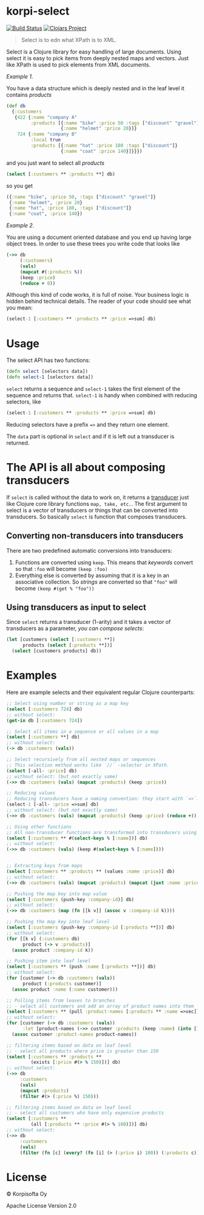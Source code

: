 # korpi-select
[![Build Status](https://travis-ci.com/korpisofta/korpi-select.svg?branch=master)](https://travis-ci.com/korpisofta/korpi-select)
[![Clojars Project](https://img.shields.io/clojars/v/org.clojars.korpisofta/korpi-select.svg)](https://clojars.org/org.clojars.korpisofta/korpi-select)
> Select is to edn what XPath is to XML.

Select is a Clojure library for easy handling of large documents.
Using select it is easy to pick items from deeply nested maps and vectors. Just like XPath is used to pick elements from XML documents.

*Example 1.*

You have a data structure which is deeply nested and in the leaf level it contains _products_
```clojure
(def db
  {:customers
   {422 {:name "company A"
         :products [{:name "bike" :price 50 :tags ["discount" "gravel"]}
                    {:name "helmet" :price 20}]}
    724 {:name "company B"
         :local true
         :products [{:name "hat" :price 180 :tags ["discount"]}
                    {:name "coat" :price 140}]}}})
```
and you just want to select all _products_
```clojure
(select [:customers ** :products **] db)
```
so you get
```clojure
({:name "bike", :price 50, :tags ["discount" "gravel"]}
 {:name "helmet", :price 20}
 {:name "hat", :price 180, :tags ["discount"]}
 {:name "coat", :price 140})
```

*Example 2.*

You are using a document oriented database and you end up having large object trees. In order to use these trees you write code that looks like
```clojure
(->> db
     (:customers)
     (vals)
     (mapcat #(:products %))
     (keep :price)
     (reduce + 0))
```
Although this kind of code works, it is full of noise. Your business logic is hidden behind technical details. The reader of your code should see what you mean:
```clojure
(select-1 [:customers ** :products ** :price =>sum] db)
```

# Usage

The select API has two functions:
```clojure
(defn select [selectors data])
(defn select-1 [selectors data])
```
`select` returns a sequence and `select-1` takes the first element of the sequence and returns that. `select-1` is handy when combined with reducing selectors, like
```clojure
(select-1 [:customers ** :products ** :price =>sum] db)
```
Reducing selectors have a prefix `=>` and they return one element.

The `data` part is optional in `select` and if it is left out a transducer is returned.

# The API is all about composing transducers

If `select` is called without the data to work on, it returns a [transducer](https://clojure.org/reference/transducers) just like Clojure core library functions `map, take, etc.`. The first argument to select is a vector of transducers or things that can be converted into transducers. So basically `select` is function that composes transducers.

## Converting non-transducers into transducers

There are two predefined automatic conversions into transducers:
1. Functions are converted using `keep`.
  This means that _keywords_ convert so that `:foo` will become `(keep :foo)`
1. Everything else is converted by assuming that it is a key in an associative collection. So _strings_ are converted so that `"foo"` will become `(keep #(get % "foo"))`

## Using transducers as input to select

Since `select` returns a transducer (1-arity) and it takes a vector of transducers as a parameter, *you can compose selects*:
```clojure
(let [customers (select [:customers **])
      products (select [:products **])]
  (select [customers products] db))
```

# Examples

Here are example selects and their equivalent regular Clojure counterparts:

```clojure
;; Select using number or string as a map key
(select [:customers 724] db)
;; without select:
(get-in db [:customers 724])

;; Select all items in a sequence or all values in a map
(select [:customers **] db)
;; without select:
(-> db :customers (vals))

;; Select recursively from all nested maps or sequences
;; This selection method works like `//` -selector in XPath.
(select [-all- :price] db)
;; without select: (but not exactly same)
(->> db :customers (vals) (mapcat :products) (keep :price))

;; Reducing values
;; Reducing transducers have a naming convention: they start with `=>`. There are five predefined transducers: `=>count` `=>sum` `=>vec` `=>first` `=>last`
(select-1 [-all- :price =>sum] db)
;; without select: (but not exactly same)
(->> db :customers (vals) (mapcat :products) (keep :price) (reduce +))

;; Using other functions
;; All non-transducer functions are transformed into transducers using keep, so
(select [:customers ** #(select-keys % [:name])] db)
;; without select:
(->> db :customers (vals) (keep #(select-keys % [:name])))


;; Extracting keys from maps
(select [:customers ** :products ** (values :name :price)] db)
;; without select:
(->> db :customers (vals) (mapcat :products) (mapcat (juxt :name :price)))

;; Pushing the map key into map value
(select [:customers (push-key :company-id)] db)
;; without select:
(->> db :customers (map (fn [[k v]] (assoc v :company-id k))))

;; Pushing the map key into leaf level
(select [:customers (push-key :company-id [:products **])] db)
;; without select:
(for [[k v] (:customers db)
      product (-> v :products)]
  (assoc product :company-id k))

;; Pushing item into leaf level
(select [:customers ** (push :name [:products **])] db)
;; without select:
(for [customer (-> db :customers (vals))
      product (:products customer)]
  (assoc product :name (:name customer)))

;; Pulling items from leaves to branches
;; - select all customers and add an array of product names into them
(select [:customers ** (pull :product-names [:products ** :name =>vec])] db)
;; without select:
(for [customer (-> db :customers (vals))
      :let [product-names (->> customer :products (keep :name) (into []))]]
  (assoc customer :product-names product-names))

;; filtering items based on data on leaf level
;; - select all products where price is greater than 150
(select [:customers ** :products **
         (exists [:price #(> % 150)])] db)
;; without select:
(->> db
     :customers
     (vals)
     (mapcat :products)
     (filter #(> (:price %) 150)))

;; filtering items based on data on leaf level
;; - select all customers who have only expensive products
(select [:customers **
         (all [:products ** :price #(> % 100)])] db)
;; without select:
(->> db
     :customers
     (vals)
     (filter (fn [c] (every? (fn [i] (> (:price i) 100)) (:products c)))))
```




# License

© Korpisofta Oy

Apache License Version 2.0




